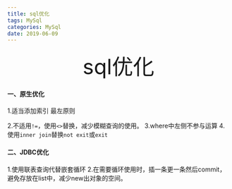 ```yaml
---
title: sql优化
tags: MySql
categories: MySql
date: 2019-06-09
---
```


<div align='center' ><font size='70'>sql优化</font></div>

#### 一、原生优化 ####

1.适当添加索引
最左原则

2.不适用`!=`，使用`<>`替换，减少模糊查询的使用。
3.where中左侧不参与运算
4.使用`inner join`替换`not exit`或`exit`

#### 二、JDBC优化 ####
1.使用联表查询代替嵌套循环
2.在需要循环使用时，插一条更一条然后commit，避免存放在list中，减少new出对象的空间。
